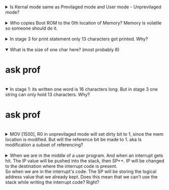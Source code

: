 <details close>
<summary>Is Kernal mode same as Previlaged mode and User mode - Unprevilaged mode?</summary>
<p>Yes, its just terminology</p>
</details>
<br>

<details close>
<summary>Who copies Boot ROM to the 0th location of Memory? Memory is volatile so someone should do it.</summary>
<p> answer was discussed in the xos google group.</br>
<a href="https://groups.google.com/g/xos-users/c/cnQkHeGSafY/m/ebEFi2PmAgAJ"> grp discussion </a>
</br>
<img src="img/rom_doubt.png">
</p>
</details>
<br>

<details close>
<summary>In stage 3 for print statement only 13 characters got printed. Why?</summary>
<p>This is an abstraction that is hidden from us.</p>
</details>
<br>

<details open>
<summary>What is the size of one char here? (most probably 8)</summary>
<p><h1>ask prof</h1></p>
</details>
<br>

<details open>
<summary>In stage 1: its written one word is 16 characters long. But in stage 3 one string can only hold 13 characters. Why?</summary>
<p><h1>ask prof</h1></p>
</details>
<br>

<details close>
<summary>MOV [1500], R0 in unprevilaged mode will set dirty bit to 1, since  the mem location is modified. But will the reference bit be made to 1. aka Is modification a subset of referencing?</summary>
<p>yes, (i think)</p>
</details>
<br>

<details close>
<summary>
When we are in the middle of a user program. And when an interrupt gets hit.
The IP value will be pushed into the stack, then SP++.
IP will be changed to the destination where the interrupt code is present.
<br/>
So when we are in the interrupt's code. The SP will be storing the logical address value that we already kept.
Does this mean that we can't use the stack while writing the interrupt code? Right?
</summary>
<p>yes, (i think)
<br/>
or else we will have to store SP value in some register and then make the value the old one before doing ireturn.
<br/>
Kernel maintains a new thing called kernal stack - stage 9 stuff
</p>
</details>
<br>
